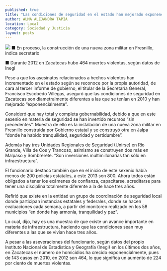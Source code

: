 ```yaml
---
published: true
title: "Las condiciones de seguridad en el estado han mejorado exponencialmente: Escobedo"
author: ALMA ALEJANDRA TAPIA
location: Local
category: Sociedad y Justicia
layout: posts
---
```


![](http://i.imgur.com/vqucQlTm.jpg)
■ En proceso, la construcción de una nueva zona militar en Fresnillo, indica secretario

■ Durante 2012 en Zacatecas hubo 464 muertes violentas, según datos de Inegi

Pese a que los asesinatos relacionados a hechos violentos han incrementado en el estado según se reconoce por la propia autoridad, de cara al tercer informe de gobierno, el titular de la Secretaría General, Francisco Escobedo Villegas, aseguró que las condiciones de seguridad en Zacatecas son diametralmente diferentes  a las que se tenían en 2010 y han mejorado “exponencialmente”. 

Consideró que hay total y completa gobernabilidad, debido a que en este sexenio en materia de seguridad se han invertido recursos “sin precedentes”. Muestra de ello es la instalación de una nueva zona militar en Fresnillo construida por Gobierno estatal y se construyó otra en Jalpa “donde ha habido tranquilidad, seguridad y certidumbre”.

Además hay tres Unidades Regionales de Seguridad (Unirse) en Río Grande, Villa de Cos y Trancoso, asimismo se construyen dos más en Malpaso y Sombrerete. “Son inversiones multimillonarias tan sólo en infraestructura”.

El funcionario destacó también que en el inicio de este sexenio había menos de 200 policías estatales, a este 2013 son 800. Ahora todos están obligados a tener los exámenes de confianza, capacitarse, acreditarse para tener una disciplina totalmente diferente a la de hace tres años. 

Refirió que existe en la entidad un grupo de coordinación de seguridad local donde participan instancias estatales y federales, donde se hacen evaluaciones cada semana, a partir del monitoreo realizado en los 58 municipios “en donde hay armonía, tranquilidad y paz”.  

Lo cual, dijo, hay es una muestra de que existe un avance importante en materia de infraestructura, haciendo que las condiciones sean muy diferentes a las que se vivían hace tres años. 

A pesar a las aseveraciones del funcionario, según datos del propio Instituto Nacional de Estadística y Geografía (Inegi) en los últimos dos años, en Zacatecas el número de homicidios ha crecido exponencialmente, pues de 143 casos en 2010, en 2012 son 464, lo que significa un aumento de 224 por ciento  de muertes violentas.

